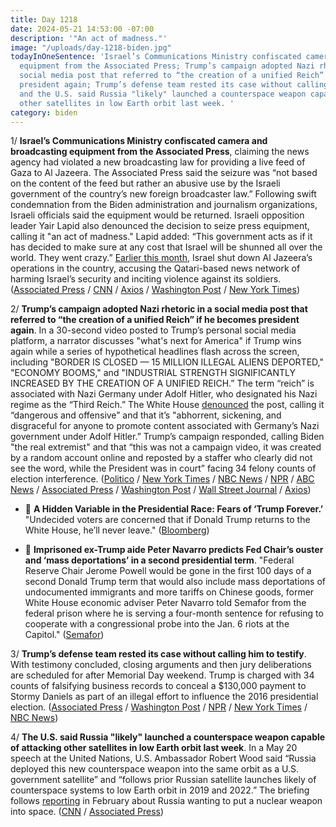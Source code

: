 ```yaml
---
title: Day 1218
date: 2024-05-21 14:53:00 -07:00
description: '"An act of madness."'
image: "/uploads/day-1218-biden.jpg"
todayInOneSentence: 'Israel’s Communications Ministry confiscated camera and broadcasting
  equipment from the Associated Press; Trump’s campaign adopted Nazi rhetoric in a
  social media post that referred to “the creation of a unified Reich” if he becomes
  president again; Trump’s defense team rested its case without calling him to testify;
  and the U.S. said Russia "likely" launched a counterspace weapon capable of attacking
  other satellites in low Earth orbit last week. '
category: biden
---
```


1/ **Israel’s Communications Ministry confiscated camera and broadcasting equipment from the Associated Press**, claiming the news agency had violated a new broadcasting law for providing a live feed of Gaza to Al Jazeera. The Associated Press said the seizure was “not based on the content of the feed but rather an abusive use by the Israeli government of the country’s new foreign broadcaster law.” Following swift condemnation from the Biden administration and journalism organizations, Israeli officials said the equipment would be returned. Israeli opposition leader Yair Lapid also denounced the decision to seize press equipment, calling it "an act of madness." Lapid added: “This government acts as if it has decided to make sure at any cost that Israel will be shunned all over the world. They went crazy.” [Earlier this month](https://whatthefuckjusthappenedtoday.com/2024/05/06/day-1203/#3-the-israel-defense-forces-dropped), Israel shut down Al Jazeera’s operations in the country, accusing the Qatari-based news network of harming Israel’s security and inciting violence against its soldiers. ([Associated Press](https://apnews.com/article/live-transmission-israel-associated-press-57e8f662907334ba3599156276381190) / [CNN](https://www.cnn.com/2024/05/21/media/israel-gaza-live-camera-shut-down/index.html) / [Axios](https://www.axios.com/2024/05/21/israel-ap-equipment-seized-al-jazeera) / [Washington Post](https://www.washingtonpost.com/world/2024/05/21/israel-hamas-war-gaza-news-palestine-rafah/) / [New York Times](https://www.nytimes.com/2024/05/21/world/middleeast/israel-ap-al-jazeera-cameras.html))

2/ **Trump’s campaign adopted Nazi rhetoric in a social media post that referred to “the creation of a unified Reich” if he becomes president again**. In a 30-second video posted to Trump’s personal social media platform, a narrator discusses "what's next for America" if Trump wins again while a series of hypothetical headlines flash across the screen, including "BORDER IS CLOSED — 15 MILLION ILLEGAL ALIENS DEPORTED," "ECONOMY BOOMS," and "INDUSTRIAL STRENGTH SIGNIFICANTLY INCREASED BY THE CREATION OF A UNIFIED REICH.” The term “reich” is associated with Nazi Germany under Adolf Hitler, who designated his Nazi regime as the “Third Reich.” The White House [denounced](https://www.bloomberg.com/news/articles/2024-05-21/trump-unified-reich-post-is-sickening-white-house-says?sref=MIBMEEoj) the post, calling it “dangerous and offensive” and that it’s "abhorrent, sickening, and disgraceful for anyone to promote content associated with Germany’s Nazi government under Adolf Hitler.” Trump’s campaign responded, calling Biden "the real extremist" and that “this was not a campaign video, it was created by a random account online and reposted by a staffer who clearly did not see the word, while the President was in court” facing 34 felony counts of election interference. ([Politico](https://www.politico.com/news/2024/05/20/trump-social-media-video-unified-reich-00159067) / [New York Times](https://www.nytimes.com/2024/05/20/us/donald-trump-reich-video.html?smid=url-share) / [NBC News](https://www.nbcnews.com/politics/2024-election/trump-shares-video-unified-reich-social-media-rcna153214) / [NPR](https://www.npr.org/2024/05/21/1252653231/trump-unified-reich-antisemitism-truth-social) / [ABC News](https://abcnews.go.com/Politics/trump-posts-social-media-video-seemingly-suggesting-victory/story?id=110422766) / [Associated Press](https://apnews.com/article/trump-election-2024-rhetoric-germany-antisemitism-31002afb91b642c0314223d19e51f427) / [Washington Post](https://www.washingtonpost.com/politics/2024/05/21/trump-unified-reich-truth-social/) / [Wall Street Journal](https://www.wsj.com/politics/elections/trumps-social-media-account-posts-video-referencing-a-unified-reich-6707b59b?mod=lead_feature_below_a_pos1) / [Axios](https://www.axios.com/2024/05/21/trump-unified-reich-video-truth-social-post))

* 🤔 **A Hidden Variable in the Presidential Race: Fears of ‘Trump Forever.’** "Undecided voters are concerned that if Donald Trump returns to the White House, he’ll never leave." ([Bloomberg](https://www.bloomberg.com/news/features/2024-05-21/voters-fear-trump-won-t-leave-if-he-wins-2024-presidential-election?sref=MIBMEEoj))

* 🤔 **Imprisoned ex-Trump aide Peter Navarro predicts Fed Chair’s ouster and ‘mass deportations’ in a second presidential term**. "Federal Reserve Chair Jerome Powell would be gone in the first 100 days of a second Donald Trump term that would also include mass deportations of undocumented immigrants and more tariffs on Chinese goods, former White House economic adviser Peter Navarro told Semafor from the federal prison where he is serving a four-month sentence for refusing to cooperate with a congressional probe into the Jan. 6 riots at the Capitol." ([Semafor](https://www.semafor.com/article/05/21/2024/imprisoned-ex-trump-aide-peter-navarro-predicts-ouster-of-fed-chair-jay-powell))

3/ **Trump’s defense team rested its case without calling him to testify**. With testimony concluded, closing arguments and then jury deliberations are scheduled for after Memorial Day weekend. Trump is charged with 34 counts of falsifying business records to conceal a $130,000 payment to Stormy Daniels as part of an illegal effort to influence the 2016 presidential election. ([Associated Press](https://apnews.com/article/trump-trial-hush-money-robert-costello-b1beb56a666c398ae5393ede16c326da) / [Washington Post](https://www.washingtonpost.com/politics/2024/05/21/trump-trial-hush-money-next-steps/) / [NPR](https://www.npr.org/2024/05/21/1252665767/trumps-trials-hush-money) / [New York Times](https://www.nytimes.com/live/2024/05/21/nyregion/trump-trial-hush-money) / [NBC News](https://www.nbcnews.com/politics/donald-trump/robert-costello-testify-hush-money-trial-clash-judge-merchan-rcna153173))

4/ **The U.S. said Russia "likely" launched a counterspace weapon capable of attacking other satellites in low Earth orbit last week**. In a May 20 speech at the United Nations, U.S. Ambassador Robert Wood said “Russia deployed this new counterspace weapon into the same orbit as a U.S. government satellite” and “follows prior Russian satellite launches likely of counterspace systems to low Earth orbit in 2019 and 2022.” The briefing follows [reporting](https://whatthefuckjusthappenedtoday.com/2024/02/14/day-1121/#3-the-head-of-the-house-intelligence) in February about Russia wanting to put a nuclear weapon into space. ([CNN](https://www.cnn.com/2024/05/21/politics/us-assesses-russia-launched-counter-space-weapon/index.html) / [Associated Press](https://apnews.com/article/un-russia-nuclear-weapons-space-9a5665953505f53e44d646488fd80fa1))